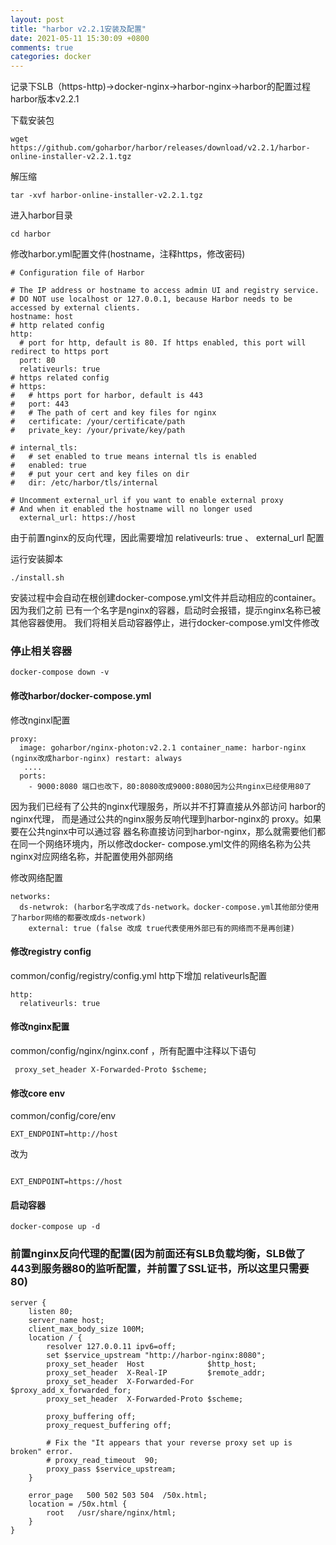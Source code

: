 ```yaml
---
layout: post
title: "harbor v2.2.1安装及配置"
date: 2021-05-11 15:30:09 +0800
comments: true
categories: docker
---
```



记录下SLB（https-http)->docker-nginx->harbor-nginx->harbor的配置过程 harbor版本v2.2.1

<!--more-->

下载安装包

```
wget https://github.com/goharbor/harbor/releases/download/v2.2.1/harbor-online-installer-v2.2.1.tgz
```


解压缩

```
tar -xvf harbor-online-installer-v2.2.1.tgz

```

进入harbor目录

```
cd harbor
```

修改harbor.yml配置文件(hostname，注释https，修改密码)

```
# Configuration file of Harbor

# The IP address or hostname to access admin UI and registry service.
# DO NOT use localhost or 127.0.0.1, because Harbor needs to be accessed by external clients.
hostname: host
# http related config
http:
  # port for http, default is 80. If https enabled, this port will redirect to https port
  port: 80
  relativeurls: true
# https related config
# https:
#   # https port for harbor, default is 443
#   port: 443
#   # The path of cert and key files for nginx
#   certificate: /your/certificate/path
#   private_key: /your/private/key/path

# internal_tls:
#   # set enabled to true means internal tls is enabled
#   enabled: true
#   # put your cert and key files on dir
#   dir: /etc/harbor/tls/internal

# Uncomment external_url if you want to enable external proxy
# And when it enabled the hostname will no longer used
  external_url: https://host
```

由于前置nginx的反向代理，因此需要增加 relativeurls: true  、 external_url 配置

运行安装脚本

```
./install.sh
```

安装过程中会自动在根创建docker-compose.yml文件并启动相应的container。因为我们之前 已有一个名字是nginx的容器，启动时会报错，提示nginx名称已被其他容器使用。 我们将相关启动容器停止，进行docker-compose.yml文件修改

### 停止相关容器

```
docker-compose down -v
```

#### 修改harbor/docker-compose.yml 


修改nginxl配置

```
proxy:
  image: goharbor/nginx-photon:v2.2.1 container_name: harbor-nginx (nginx改成harbor-nginx) restart: always
   ....
  ports:
    - 9000:8080 端口也改下，80:8080改成9000:8080因为公共nginx已经使用80了

```

因为我们已经有了公共的nginx代理服务，所以并不打算直接从外部访问 harbor的nginx代理， 而是通过公共的nginx服务反响代理到harbor-nginx的 proxy。如果要在公共nginx中可以通过容 器名称直接访问到harbor-nginx，那么就需要他们都在同一个网络环境内，所以修改docker- compose.yml文件的网络名称为公共nginx对应网络名称，并配置使用外部网络


修改网络配置

```
networks:
  ds-netwrok: (harbor名字改成了ds-network。docker-compose.yml其他部分使用了harbor网络的都要改成ds-network)
    external: true (false 改成 true代表使用外部已有的网络而不是再创建)
```

#### 修改registry config

common/config/registry/config.yml http下增加 relativeurls配置

```
http:
  relativeurls: true
```

#### 修改nginx配置

common/config/nginx/nginx.conf ，所有配置中注释以下语句

```
 proxy_set_header X-Forwarded-Proto $scheme;
```

#### 修改core env

common/config/core/env

```
EXT_ENDPOINT=http://host
```
改为

```

EXT_ENDPOINT=https://host

```

#### 启动容器

```
docker-compose up -d
```


### 前置nginx反向代理的配置(因为前面还有SLB负载均衡，SLB做了443到服务器80的监听配置，并前置了SSL证书，所以这里只需要80)

```
server {
    listen 80;
    server_name host;
    client_max_body_size 100M;
    location / {
        resolver 127.0.0.11 ipv6=off;
        set $service_upstream "http://harbor-nginx:8080";
        proxy_set_header  Host              $http_host;
        proxy_set_header  X-Real-IP         $remote_addr;
        proxy_set_header  X-Forwarded-For   $proxy_add_x_forwarded_for;
        proxy_set_header  X-Forwarded-Proto $scheme;

        proxy_buffering off;
        proxy_request_buffering off;

        # Fix the "It appears that your reverse proxy set up is broken" error.
        # proxy_read_timeout  90;
        proxy_pass $service_upstream;
    }

    error_page   500 502 503 504  /50x.html;
    location = /50x.html {
        root   /usr/share/nginx/html;
    }
}
```